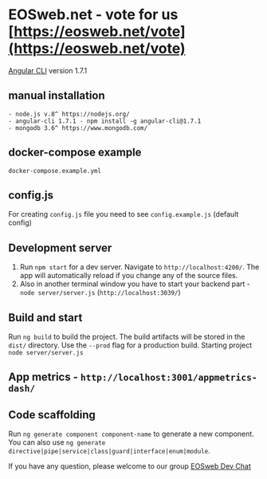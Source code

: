 # EOSweb.net - vote for us [https://eosweb.net/vote](https://eosweb.net/vote)

[Angular CLI](https://github.com/angular/angular-cli) version 1.7.1

## manual installation 
	- node.js v.8^ https://nodejs.org/
	- angular-cli 1.7.1 - npm install -g angular-cli@1.7.1
	- mongodb 3.6^ https://www.mongodb.com/

## docker-compose example
   `docker-compose.example.yml`

## config.js 
For creating `config.js` file you need to see `config.example.js` (default config)

## Development server

1. Run `npm start` for a dev server. Navigate to `http://localhost:4200/`. The app will automatically reload if you change any of the source files.
2. Also in another terminal window you have to start your backend part - `node server/server.js` (`http://localhost:3039/`)

## Build and start

Run `ng build` to build the project. The build artifacts will be stored in the `dist/` directory. Use the `--prod` flag for a production build. Starting project `node server/server.js`

## App metrics - `http://localhost:3001/appmetrics-dash/`

## Code scaffolding

Run `ng generate component component-name` to generate a new component. You can also use `ng generate directive|pipe|service|class|guard|interface|enum|module`.

If you have any question, please welcome to our group [EOSweb Dev Chat](https://t.me/eoswebdevchat)
